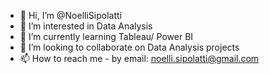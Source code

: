 - 👋 Hi, I’m @NoelliSipolatti
- 👀 I’m interested in Data Analysis
- 🌱 I’m currently learning Tableau/ Power BI
- 💞️ I’m looking to collaborate on Data Analysis projects
- 📫 How to reach me - by email: noelli.sipolatti@gmail.com

<!---
NoelliSipolatti/NoelliSipolatti is a ✨ special ✨ repository because its `README.md` (this file) appears on your GitHub profile.
You can click the Preview link to take a look at your changes.
--->
